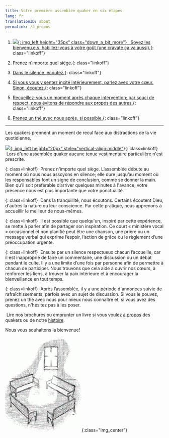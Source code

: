 ```yaml
---
title: Votre première assemblée quaker en six étapes
lang: fr
translationID: about
permalink: /à_propos
---
```

1. [![](/assets/images/no-tie_color.avif){: img_left height="35px" class="down_a_bit_more"} &nbsp;&nbsp;Soyez les bienvenu.e.s, habillez-vous à votre goût (une cravate ça va aussi).](#cravate){: class="linkoff"}<span class="stanchor"><a id="cravate-base"></a></span>
  
1. [<i class="fas fa-chair fa-fw fa-2x down_a_bit_more chair"></i> Prenez n'importe quel siège.](#chaise){: class="linkoff"}<span class="stanchor"><a id="chaise-base"></a></span>
  
1. [<i class="fas fa-search fa-fw fa-2x color-1-text down_a_bit_more"></i> Dans le silence, écoutez.](#regarde){: class="linkoff"}<span class="stanchor"><a id="regarde-base"></a></span>
  
1. [<i class="fas fa-hand-holding-heart fa-fw fa-2x down_a_bit_more heart"></i> Si vous vous y sentez incité intérieurement, parlez avec votre cœur. Sinon, écoutez.](#coeur){: class="linkoff"}<span class="stanchor"><a id="coeur-base"></a></span>

1. [<i class="far fa-pause-circle fa-fw fa-2x color-1-light-text down_a_bit_more"></i> Recueillez-vous un moment après chaque intervention; par souci de respect, nous évitons de répondre aux propos des autres.](#attendre){: class="linkoff"}<span class="stanchor"><a id="attendre-base"></a></span>
   
1. [<i class="fas fa-mug-hot fa-fw fa-2x color-1-dark-text"></i> Prenez un thé avec nous après, si possible.](#thé){: class="linkoff"}<span class="stanchor"><a id="thé-base"></a></span>
    
************

Les quakers prennent un moment de recul face aux distractions de la vie quotidienne.

[![](/assets/images/no-tie_color.avif){: img_left height="20px" style="vertical-align:middle"}](#cravate-base){: class=linkoff}<span class="stanchor"><a id="cravate"> </a></span> &nbsp;Lors d'une assemblée quaker aucune tenue vestimentaire particulière n'est prescrite.

[<i class="fas fa-chair chair"></i>](#chaise-base){: class=linkoff}<span class="stanchor"><a id="chaise"> </a></span> &nbsp;Prenez n'importe quel siège. L’assemblée débute au moment où nous nous assoyons en silence; elle dure jusqu’au moment où les responsables font un signe de conclusion, comme se donner la main. Bien qu’il soit préférable d’arriver quelques minutes à l'avance, votre présence nous est plus importante que votre ponctualité.

[<i class="fas fa-search color-1-text"></i>](#regarde-base){: class=linkoff}<span class="stanchor"><a id="regarde"> </a></span> &nbsp;Dans la tranquillité, nous écoutons. Certains écoutent Dieu, d'autres la nature ou leur conscience. Par cette pratique, nous apprenons à accueillir le meilleur de nous-mêmes.

[<i class="fas fa-hand-holding-heart heart"></i>](#coeur-base){: class=linkoff}<span class="stanchor"><a id="coeur"> </a></span> &nbsp;Il est possible que quelqu'un, inspiré par cette expérience, se mette à parler afin de partager son inspiration. Ce court « ministère vocal » occasionnel et non planifié peut être une chanson, une prière ou un message verbal qui exprime l’espoir, l’action de grâce ou le règlement d’une préoccupation urgente.

[<i class="far fa-pause-circle color-1-light-text"></i>](#attendre-base){: class=linkoff}<span class="stanchor"><a id="attendre"> </a></span> &nbsp;Ensuite par un silence respectueux chacun l’accueille, car il est inapproprié de faire un commentaire, une discussion ou un débat pendant le culte. Il y a une limite d’une fois par personne afin de permettre à chacun de participer. Nous trouvons que cela aide à ouvrir nos cœurs, à renforcer les liens, à trouver la paix intérieure et à encourager la bienveillance en tout temps.

[<i class="fas fa-mug-hot color-1-dark-text"></i>](#thé-base){: class=linkoff}<span class="stanchor"><a id="thé"> </a></span> &nbsp;Après l’assemblée, il y a une période d'annonces suivie de rafraîchissements, parfois avec un sujet de discussion. Si vous le pouvez, prenez un thé avec nous pour mieux nous connaître et, si vous avez des questions, n'hésitez pas à les poser.

<i class="fas fa-book-reader color-1-text"></i> &nbsp;Lire nos brochures ou emprunter un livre si vous voulez [à propos](/intro-fr) des quakers ou de notre [histoire](/liens_histoire).

Nous vous souhaitons la bienvenue!

![](/assets/images/benches.jpg){:class="img_center"}
